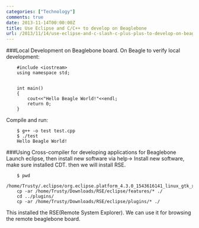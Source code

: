 ```yaml
---
categories: ["Technology"]
comments: true
date: 2013-11-14T00:00:00Z
title: Use Eclipse and C/C++ to develop on Beaglebone
url: /2013/11/14/use-eclipse-and-c-slash-c-plus-plus-to-develop-on-beaglebone/
---
```


###Local Development on Beaglebone board.
On Beagle to verify local development:
```
	#include <iostream>
	using namespace std;
	
	
	int main()
	{
		cout<<"Hello Beagle World!"<<endl;
		return 0;
	}
```
Compile and run:

```
	$ g++ -o test test.cpp
	$ ./test
	Hello Beagle World!
```

###Using Cross-compiler for developing applications for Beaglebone
Launch eclipse, then install new software via help-> Install new software, make sure installed CDT. then we will install RSE.    

```
	$ pwd
	/home/Trusty/.eclipse/org.eclipse.platform_4.3.0_1543616141_linux_gtk_x86_64/plugins
	cp -ar /home/Trusty/Downloads/RSE/eclipse/features/* ./
	cd ../plugins/
	cp -ar /home/Trusty/Downloads/RSE/eclipse/plugins/* ./
```

This installed the RSE(Remote System Explorer). We can use it for browsing the remote beaglebone board.     

